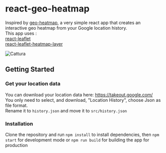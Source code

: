 # react-geo-heatmap
Inspired by [geo-heatmap](https://github.com/luka1199/geo-heatmap), a very simple react app that creates an interactive geo heatmap from your Google location history.  
This app uses :  
[react-leaflet](https://github.com/PaulLeCam/react-leaflet)  
[react-leaflet-heatmap-layer](https://github.com/OpenGov/react-leaflet-heatmap-layer)  

![Cattura](https://user-images.githubusercontent.com/8511928/70742218-4f4e2580-1d1d-11ea-80d9-ffd1a39d7b34.PNG)

## Getting Started
### Get your location data
You can download  your location data here: https://takeout.google.com/  
You only need to select, and download, "Location History", choose Json as file format.  
Rename it to `history.json` and  move it to  `src/history.json`  

### Installation
Clone the repository and run `npm install` to install dependencies, then `npm start`  for development mode or `npm run build` for building the app for production
